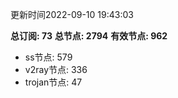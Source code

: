 更新时间2022-09-10 19:43:03

**总订阅: 73**
**总节点: 2794**
**有效节点: 962**
- ss节点: 579
- v2ray节点: 336
- trojan节点: 47
